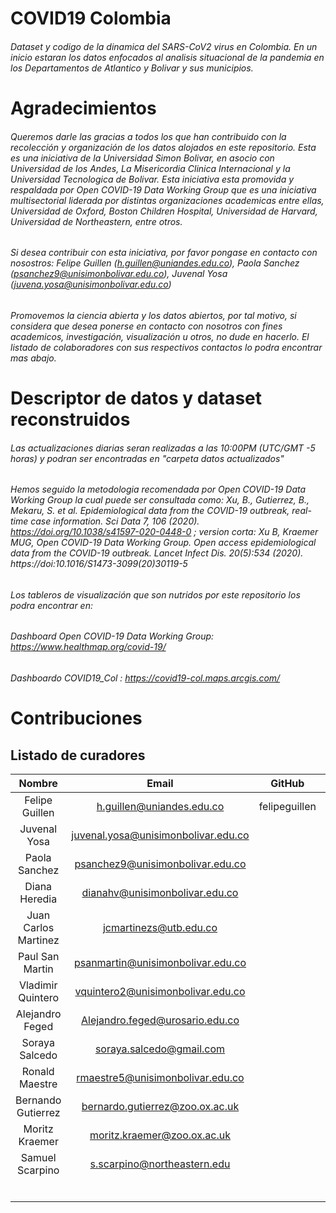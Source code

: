 # COVID19 Colombia 
###### Dataset y codigo de la dinamica del SARS-CoV2 virus en Colombia. En un inicio estaran los datos enfocados al analisis situacional de la pandemia en los Departamentos de Atlantico y Bolivar y sus municipios. 

# Agradecimientos
###### Queremos darle las gracias a todos los que han contribuido con la recolección y organización de los datos alojados en este repositorio. Esta es una iniciativa de la Universidad Simon Bolivar, en asocio con Universidad de los Andes, La Misericordia Clinica Internacional y la Universidad Tecnologica de Bolivar. Esta iniciativa esta promovida y respaldada por Open COVID-19 Data Working Group que es una iniciativa multisectorial liderada por distintas organizaciones academicas entre ellas, Universidad de Oxford, Boston Children Hospital, Universidad de Harvard, Universidad de Northeastern, entre otros.
###### Si desea contribuir con esta iniciativa, por favor pongase en contacto con nosostros: Felipe Guillen (h.guillen@uniandes.edu.co), Paola Sanchez (psanchez9@unisimonbolivar.edu.co), Juvenal Yosa (juvena.yosa@unisimonbolivar.edu.co)  
###### Promovemos la ciencia abierta y los datos abiertos, por tal motivo, si considera que desea ponerse en contacto con nosotros con fines academicos, investigación, visualización u otros, no dude en hacerlo. El listado de colaboradores con sus respectivos contactos lo podra encontrar mas abajo.  

# Descriptor de datos y dataset reconstruidos
###### Las actualizaciones diarias seran realizadas a las 10:00PM (UTC/GMT -5 horas) y podran ser encontradas en "carpeta datos actualizados" 
###### Hemos seguido la metodologia recomendada por Open COVID-19 Data Working Group la cual puede ser consultada como: Xu, B., Gutierrez, B., Mekaru, S. et al. Epidemiological data from the COVID-19 outbreak, real-time case information. Sci Data 7, 106 (2020). https://doi.org/10.1038/s41597-020-0448-0 ; version corta: Xu B, Kraemer MUG, Open COVID-19 Data Working Group. Open access epidemiological data from the COVID-19 outbreak. Lancet Infect Dis. 20(5):534 (2020). https://doi:10.1016/S1473-3099(20)30119-5
###### Los tableros de visualización que son nutridos por este repositorio los podra encontrar en: 
###### Dashboard Open COVID-19 Data Working Group: https://www.healthmap.org/covid-19/ 
###### Dashboardo COVID19_Col : https://covid19-col.maps.arcgis.com/

# Contribuciones
## Listado de curadores

|        Nombre        |                 Email                 |     GitHub    |     Twitter    |      Afiliacion     |
|:--------------------:|:-------------------------------------:|:-------------:|:--------------:|:-------------------:|
| Felipe Guillen       | h.guillen@uniandes.edu.co             | felipeguillen | @pipeguillenMD | Uniandes,USB, LMC   |
| Juvenal Yosa         | juvenal.yosa@unisimonbolivar.edu.co   |               |                | USB                 |
| Paola Sanchez        | psanchez9@unisimonbolivar.edu.co      |               |                | USB                 |
| Diana Heredia        | dianahv@unisimonbolivar.edu.co        |               |                | USB                 |
| Juan Carlos Martinez | jcmartinezs@utb.edu.co                |               |                | UTB                 |
| Paul San Martin      | psanmartin@unisimonbolivar.edu.co     |               |                | USB                 |
| Vladimir Quintero    | vquintero2@unisimonbolivar.edu.co     |               |                | USB                 |
| Alejandro Feged      | Alejandro.feged@urosario.edu.co       |               | @supercontra   | URosario            |
| Soraya Salcedo       | soraya.salcedo@gmail.com              |               |                | USB                 |
| Ronald Maestre       | rmaestre5@unisimonbolivar.edu.co      |               |                | USB                 |
| Bernando Gutierrez   | bernardo.gutierrez@zoo.ox.ac.uk       |               |                | UOxford             |
| Moritz Kraemer       | moritz.kraemer@zoo.ox.ac.uk           |               |                | UOxford, BCH        |
| Samuel Scarpino      | s.scarpino@northeastern.edu           |               |                | UNortheastern       |
|                      |                                       |               |                |                     |
|                      |                                       |               |                |                     |
|                      |                                       |               |                |                     |
|                      |                                       |               |                |                     |
|                      |                                       |               |                |                     |
|                      |                                       |               |                |                     |

